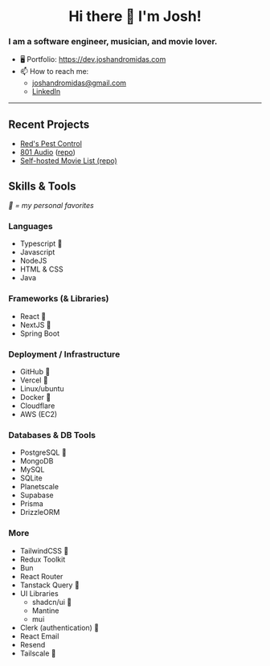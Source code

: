 <h1 align="center"> Hi there 👋 I'm Josh! </h1>

### I am a software engineer, musician, and movie lover.

<!-- - 💻 Software Engineer at [TakeHomes](https://takehomes.com) -->
<!-- - 🔭 Check out my repos below! -->
<!-- - 💬 Ask me about my **home server** -->
- 🖥️ Portfolio: https://dev.joshandromidas.com
- 📫 How to reach me:
  - joshandromidas@gmail.com
  - [LinkedIn](https://www.linkedin.com/in/josh-andromidas/)
---

## Recent Projects
- [Red's Pest Control](https://callreds.com)
- [801 Audio](https://801audio.com) ([repo](https://github.com/andromidasj/801-audio))
- [Self-hosted Movie List (repo)](https://github.com/andromidasj/movie-list)

## Skills & Tools
_💚 = my personal favorites_

### Languages
- Typescript 💚
- Javascript
- NodeJS
- HTML & CSS
- Java

### Frameworks (& Libraries)
- React 💚
- NextJS 💚
- Spring Boot

### Deployment / Infrastructure
- GitHub 💚
- Vercel 💚
- Linux/ubuntu
- Docker 💚
- Cloudflare
- AWS (EC2)

### Databases & DB Tools
- PostgreSQL 💚
- MongoDB
- MySQL
- SQLite
- Planetscale
- Supabase
- Prisma
- DrizzleORM

### More
- TailwindCSS 💚
- Redux Toolkit
- Bun
- React Router
- Tanstack Query 💚
- UI Libraries
  - shadcn/ui 💚
  - Mantine
  - mui
- Clerk (authentication) 💚
- React Email
- Resend
- Tailscale 💚
